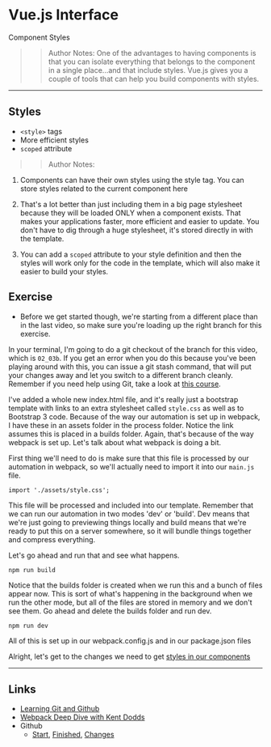 <!-- .slide: data-state="title" -->
# Vue.js Interface
Component Styles

> > Author Notes:
One of the advantages to having components is that you can isolate everything that belongs to the component in a single place...and that include styles. Vue.js gives you a couple of tools that can help you build components with styles.

---

## Styles

- `<style>` tags
- More efficient styles
- `scoped` attribute
> > Author Notes:


1. Components can have their own styles using the style tag. You can store styles related to the current component here

1. That's a lot better than just including them in a big page stylesheet because they will be loaded ONLY when a component exists. That makes your applications faster, more efficient and easier to update. You don't have to dig through a huge stylesheet, it's stored directly in with the template.

1. You can add a `scoped` attribute to your style definition and then the styles will work only for the code in the template, which will also make it easier to build your styles.

## Exercise

- Before we get started though, we're starting from a different place than in the last video, so make sure you're loading up the right branch for this exercise.

In your terminal, I'm going to do a git checkout of the branch for this video, which is `02_03b`. If you get an error when you do this because you've been playing around with this, you can issue a git stash command, that will put your changes away and let you switch to a different branch cleanly. Remember if you need help using Git, take a look at [this course][1].

I've added a whole new index.html file, and it's really just a bootstrap template with links to an extra stylesheet called `style.css` as well as to Bootstrap 3 code. Because of the way our automation is set up in webpack, I have these in an assets folder in the process folder. Notice the link assumes this is placed in a builds folder. Again, that's because of the way webpack is set up. Let's talk about what webpack is doing a bit.

First thing we'll need to do is make sure that this file is processed by our automation in webpack, so we'll actually need to import it into our `main.js` file.

`import './assets/style.css';`

This file will be processed and included into our template. Remember that we can run our automation in two modes 'dev' or 'build'. Dev means that we're just going to previewing things locally and build means that we're ready to put this on a server somewhere, so it will bundle things together and compress everything.

Let's go ahead and run that and see what happens.

`npm run build`

Notice that the builds folder is created when we run this and a bunch of files appear now. This is sort of what's happening in the background when we run the other mode, but all of the files are stored in memory and we don't see them. Go ahead and delete the builds folder and run dev.

`npm run dev`

All of this is set up in our webpack.config.js and in our package.json files

Alright, let's get to the changes we need to get [styles in our components][2]

---

## Links
- [Learning Git and Github][3]
- [Webpack Deep Dive with Kent Dodds][4]
- Github
  - [Start][5], [Finished][6], [Changes][7]

[1]:	https://www.linkedin.com/learning/learning-git-and-github?trk=insiders_6787408_learning
[2]:	https://github.com/planetoftheweb/vueinterface/compare/02_02e...02_03e?trk=insiders_6787408_learning
[3]:	https://www.linkedin.com/learning/learning-git-and-github?trk=insiders_6787408_learning?trk=insiders_6787408_learning
[4]:	https://www.linkedin.com/learning/webpack-deep-dive?trk=insiders_6787408_learning
[5]:	https://github.com/planetoftheweb/vueinterface/tree/02_03b
[6]:	https://github.com/planetoftheweb/vueinterface/tree/02_03e
[7]:	https://github.com/planetoftheweb/vueinterface/compare/02_02e...02_03e
